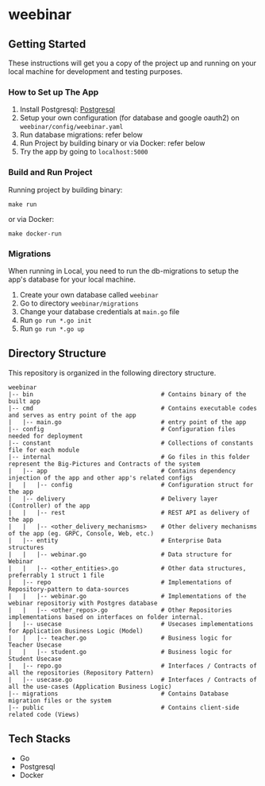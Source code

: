 # weebinar

## Getting Started

These instructions will get you a copy of the project up and running on your local machine for development and testing
purposes.

### How to Set up The App

1. Install Postgresql: [Postgresql](https://www.postgresql.org/download/)
2. Setup your own configuration (for database and google oauth2) on `weebinar/config/weebinar.yaml`
3. Run database migrations: refer below
4. Run Project by building binary or via Docker: refer below
5. Try the app by going to `localhost:5000`

### Build and Run Project

Running project by building binary:

```$xslt
make run
```
or via Docker:
```$xslt
make docker-run
```

### Migrations

When running in Local, you need to run the db-migrations to setup the app's database for your local machine.

1. Create your own database called `weebinar`
2. Go to directory `weebinar/migrations`
3. Change your database credentials at `main.go` file
4. Run `go run *.go init`
5. Run `go run *.go up`

## Directory Structure

This repository is organized in the following directory structure.

```
weebinar
|-- bin                                    # Contains binary of the built app
|-- cmd                                    # Contains executable codes and serves as entry point of the app
|   |-- main.go                            # entry point of the app
|-- config                                 # Configuration files needed for deployment
|-- constant                               # Collections of constants file for each module
|-- internal                               # Go files in this folder represent the Big-Pictures and Contracts of the system
|   |-- app                                # Contains dependency injection of the app and other app's related configs
|   |   |-- config                         # Configuration struct for the app
|   |-- delivery                           # Delivery layer (Controller) of the app
|   |   |-- rest                           # REST API as delivery of the app
|   |   |-- <other_delivery_mechanisms>    # Other delivery mechanisms of the app (eg. GRPC, Console, Web, etc.)
|   |-- entity                             # Enterprise Data structures
|   |   |-- webinar.go                     # Data structure for Webinar
|   |   |-- <other_entities>.go            # Other data structures, preferrably 1 struct 1 file 
|   |-- repo                               # Implementations of Repository-pattern to data-sources
|   |   |-- webinar.go                     # Implementations of the webinar repositoriy with Postgres database
|   |   |-- <other_repos>.go               # Other Repositories implementations based on interfaces on folder internal.
|   |-- usecase                            # Usecases implementations for Application Business Logic (Model)
|   |   |-- teacher.go                     # Business logic for Teacher Usecase
|   |   |-- student.go                     # Business logic for Student Usecase
|   |-- repo.go                            # Interfaces / Contracts of all the repositories (Repository Pattern)
|   |-- usecase.go                         # Interfaces / Contracts of all the use-cases (Application Business Logic)
|-- migrations                             # Contains Database migration files or the system
|-- public                                 # Contains client-side related code (Views)

```

## Tech Stacks

- Go
- Postgresql
- Docker
